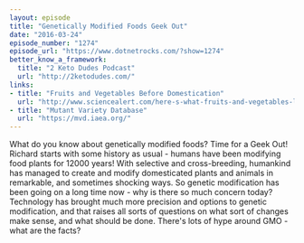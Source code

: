 ```yaml
---
layout: episode
title: "Genetically Modified Foods Geek Out"
date: "2016-03-24"
episode_number: "1274"
episode_url: "https://www.dotnetrocks.com/?show=1274"
better_know_a_framework:
  title: "2 Keto Dudes Podcast"
  url: "http://2ketodudes.com/"
links:
- title: "Fruits and Vegetables Before Domestication"
  url: "http://www.sciencealert.com/here-s-what-fruits-and-vegetables-looked-like-before-we-domesticated-them"
- title: "Mutant Variety Database"
  url: "https://mvd.iaea.org/"
---
```


What do you know about genetically modified foods? Time for a Geek Out! Richard starts with some history as usual - humans have been modifying food plants for 12000 years! With selective and cross-breeding, humankind has managed to create and modify domesticated plants and animals in remarkable, and sometimes shocking ways. So genetic modification has been going on a long time now - why is there so much concern today? Technology has brought much more precision and options to genetic modification, and that raises all sorts of questions on what sort of changes make sense, and what should be done. There's lots of hype around GMO - what are the facts?
